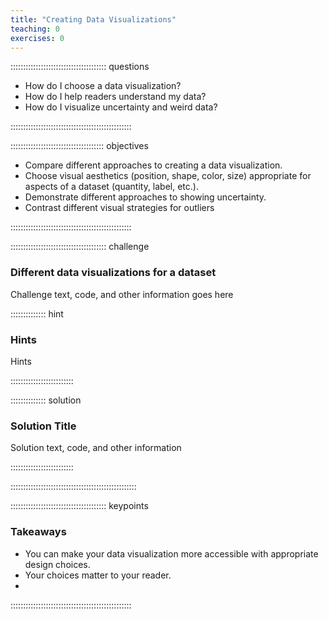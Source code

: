 ```yaml
---
title: "Creating Data Visualizations"
teaching: 0
exercises: 0
---
```


:::::::::::::::::::::::::::::::::::::: questions 

- How do I choose a data visualization?
- How do I help readers understand my data?
- How do I visualize uncertainty and weird data?

::::::::::::::::::::::::::::::::::::::::::::::::

::::::::::::::::::::::::::::::::::::: objectives

- Compare different approaches to creating a data visualization.
- Choose visual aesthetics (position, shape, color, size) appropriate for aspects of a dataset (quantity, label, etc.).
- Demonstrate different approaches to showing uncertainty.
- Contrast different visual strategies for outliers

::::::::::::::::::::::::::::::::::::::::::::::::

:::::::::::::::::::::::::::::::::::::: challenge

### Different data visualizations for a dataset

Challenge text, code, and other information goes here

:::::::::::::: hint

### Hints

Hints

:::::::::::::::::::::::::

:::::::::::::: solution

### Solution Title

Solution text, code, and other information

:::::::::::::::::::::::::

::::::::::::::::::::::::::::::::::::::::::::::::::

:::::::::::::::::::::::::::::::::::::: keypoints

### Takeaways

- You can make your data visualization more accessible with appropriate design choices.
- Your choices matter to your reader.
- 

::::::::::::::::::::::::::::::::::::::::::::::::
